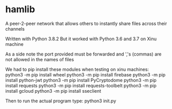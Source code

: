 # hamlib
A peer-2-peer network that allows others to instantly share files across their channels

Written with Python 3.8.2
But it worked with Python 3.6 and 3.7 on Xinu machine

As a side note the port provided must be forwarded and ','s (commas) are not allowed in the names of files

We had to pip install these modules when testing on xinu machines:
    python3 -m pip install wheel
    python3 -m pip install firebase
    python3 -m pip install python-jwt
    python3 -m pip install PyCryptodome
    python3 -m pip install requests
    python3 -m pip install requests-toolbelt
    python3 -m pip install gcloud
    python3 -m pip install sseclient

Then to run the actual program type:
    python3 init.py